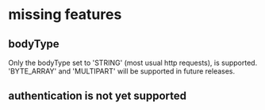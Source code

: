 # missing features

## bodyType
Only the bodyType set to 'STRING' (most usual http requests), is supported.
'BYTE_ARRAY' and 'MULTIPART' will be supported in future releases.


## authentication is not yet supported

